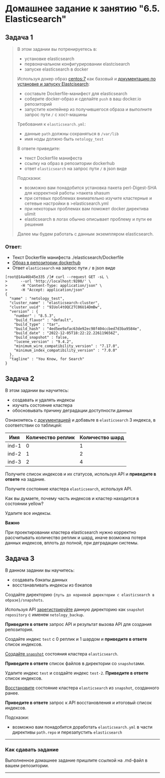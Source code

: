 # Домашнее задание к занятию "6.5. Elasticsearch"

## Задача 1

>В этом задании вы потренируетесь в:
>- установке elasticsearch
>- первоначальном конфигурировании elastcisearch
>- запуске elasticsearch в docker
>
>Используя докер образ [centos:7](https://hub.docker.com/_/centos) как базовый и 
>[документацию по установке и запуску Elastcisearch](https://www.elastic.co/guide/en/elasticsearch/reference/current/targz.html):
>
>- составьте Dockerfile-манифест для elasticsearch
>- соберите docker-образ и сделайте `push` в ваш docker.io репозиторий
>- запустите контейнер из получившегося образа и выполните запрос пути `/` c хост-машины
>
>Требования к `elasticsearch.yml`:
>- данные `path` должны сохраняться в `/var/lib`
>- имя ноды должно быть `netology_test`
>
>В ответе приведите:
>- текст Dockerfile манифеста
>- ссылку на образ в репозитории dockerhub
>- ответ `elasticsearch` на запрос пути `/` в json виде
>
>Подсказки:
>- возможно вам понадобится установка пакета perl-Digest-SHA для корректной работы >пакета shasum
>- при сетевых проблемах внимательно изучите кластерные и сетевые настройки в >elasticsearch.yml
>- при некоторых проблемах вам поможет docker директива ulimit
>- elasticsearch в логах обычно описывает проблему и пути ее решения
>
>Далее мы будем работать с данным экземпляром elasticsearch.

### Ответ:
- Текст Dockerfile манифеста ./elasticsearch/Dockerfile
- [Образ в репозитории dockerhub](https://hub.docker.com/repository/docker/evgeniy42ru/netology-devops-elasticsearch)
- Ответ `elasticsearch` на запрос пути `/` в json виде
``` shell
[root@14a46b45e335 /]# curl --request GET -sL \
>      --url 'http://localhost:9200/' \
>      -H "Content-Type: application/json" \
>      -H "Accept: application/json"
{
  "name" : "netology_test",
  "cluster_name" : "elasticsearch-cluster",
  "cluster_uuid" : "9IUol4tOQC2TC06U14DmBw",
  "version" : {
    "number" : "8.5.3",
    "build_flavor" : "default",
    "build_type" : "tar",
    "build_hash" : "4ed5ee9afac63de92ec98f404ccbed7d3ba9584e",
    "build_date" : "2022-12-05T18:22:22.226119656Z",
    "build_snapshot" : false,
    "lucene_version" : "9.4.2",
    "minimum_wire_compatibility_version" : "7.17.0",
    "minimum_index_compatibility_version" : "7.0.0"
  },
  "tagline" : "You Know, for Search"
}
```


## Задача 2

В этом задании вы научитесь:
- создавать и удалять индексы
- изучать состояние кластера
- обосновывать причину деградации доступности данных

Ознакомтесь с [документацией](https://www.elastic.co/guide/en/elasticsearch/reference/current/indices-create-index.html) 
и добавьте в `elasticsearch` 3 индекса, в соответствии со таблицей:

| Имя | Количество реплик | Количество шард |
|-----|-------------------|-----------------|
| ind-1| 0 | 1 |
| ind-2 | 1 | 2 |
| ind-3 | 2 | 4 |

Получите список индексов и их статусов, используя API и **приведите в ответе** на задание.

Получите состояние кластера `elasticsearch`, используя API.

Как вы думаете, почему часть индексов и кластер находится в состоянии yellow?

Удалите все индексы.

**Важно**

При проектировании кластера elasticsearch нужно корректно рассчитывать количество реплик и шард,
иначе возможна потеря данных индексов, вплоть до полной, при деградации системы.

## Задача 3

В данном задании вы научитесь:
- создавать бэкапы данных
- восстанавливать индексы из бэкапов

Создайте директорию `{путь до корневой директории с elasticsearch в образе}/snapshots`.

Используя API [зарегистрируйте](https://www.elastic.co/guide/en/elasticsearch/reference/current/snapshots-register-repository.html#snapshots-register-repository) 
данную директорию как `snapshot repository` c именем `netology_backup`.

**Приведите в ответе** запрос API и результат вызова API для создания репозитория.

Создайте индекс `test` с 0 реплик и 1 шардом и **приведите в ответе** список индексов.

[Создайте `snapshot`](https://www.elastic.co/guide/en/elasticsearch/reference/current/snapshots-take-snapshot.html) 
состояния кластера `elasticsearch`.

**Приведите в ответе** список файлов в директории со `snapshot`ами.

Удалите индекс `test` и создайте индекс `test-2`. **Приведите в ответе** список индексов.

[Восстановите](https://www.elastic.co/guide/en/elasticsearch/reference/current/snapshots-restore-snapshot.html) состояние
кластера `elasticsearch` из `snapshot`, созданного ранее. 

**Приведите в ответе** запрос к API восстановления и итоговый список индексов.

Подсказки:
- возможно вам понадобится доработать `elasticsearch.yml` в части директивы `path.repo` и перезапустить `elasticsearch`

---

### Как cдавать задание

Выполненное домашнее задание пришлите ссылкой на .md-файл в вашем репозитории.

---